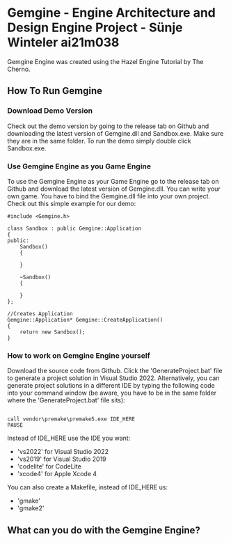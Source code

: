 # Gemgine - Engine Architecture and Design Engine Project - Sünje Winteler ai21m038
Gemgine Engine was created using the Hazel Engine Tutorial by The Cherno.


## How To Run Gemgine

### Download Demo Version
Check out the demo version by going to the release tab on Github and downloading the latest version of Gemgine.dll and Sandbox.exe.
Make sure they are in the same folder. To run the demo simply double click Sandbox.exe.

### Use Gemgine Engine as you Game Engine
To use the Gemgine Engine as your Game Engine go to the release tab on Github and download the latest version of Gemgine.dll. You can write your own game. You have to bind the Gemgine.dll file into your own project.
Check out this simple example for our demo:

```
#include <Gemgine.h>

class Sandbox : public Gemgine::Application
{
public:
	Sandbox()
	{

	}

	~Sandbox()
	{

	}
};

//Creates Application
Gemgine::Application* Gemgine::CreateApplication()
{
	return new Sandbox();
}
```

### How to work on Gemgine Engine yourself
Download the source code from Github. Click the 'GenerateProject.bat' file to generate a project solution in Visual Studio 2022.
Alternatively, you can generate project solutions in a different IDE by typing the following code into your command window (be aware, you have to be in the same folder where the 'GenerateProject.bat' file sits):

```

call vendor\premake\premake5.exe IDE_HERE
PAUSE

```

Instead of IDE_HERE use the IDE you want:
- 'vs2022' for Visual Studio 2022
- 'vs2019' for Visual Studio 2019
- 'codelite' for CodeLite
- 'xcode4' for Apple Xcode 4

You can also create a Makefile, instead of IDE_HERE us:
- 'gmake' 
- 'gmake2'

## What can you do with the Gemgine Engine?